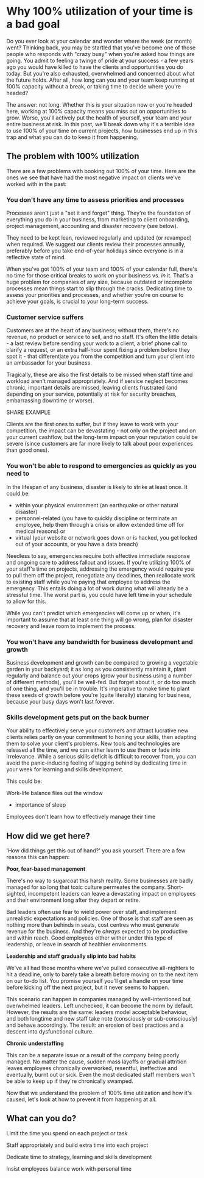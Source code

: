 # Why 100% utilization of your time is a bad goal 

Do you ever look at your calendar and wonder where the week (or month) went? Thinking back, you may be startled that you've become one of those people who responds with "crazy busy" when you're asked how things are going. You admit to feeling a twinge of pride at your success - a few years ago you would have killed to have the clients and opportunities you do today. But you're also exhausted, overwhelmed and concerned about what the future holds. After all, how long can you and your team keep running at 100% capacity without a break, or taking time to decide where you're headed? 

The answer: not long. Whether this is your situation now or you're headed here, working at 100% capacity means you miss out on opportunities to grow. Worse, you'll actively put the health of yourself, your team and your entire business at risk. In this post, we'll break down why it's a terrible idea to use 100% of your time on current projects, how businesses end up in this trap and what you can do to keep it from happening.

## The problem with 100% utilization

There are a few problems with booking out 100% of your time. Here are the ones we see that have had the most negative impact on clients we've worked with in the past:

### You don't have any time to assess priorities and processes 

Processes aren't just a "set it and forget" thing. They're the foundation of everything you do in your business, from marketing to client onboarding, project management, accounting and disaster recovery (see below).

They need to be kept lean, reviewed regularly and updated (or revamped) when required. We suggest our clients review their processes annually, preferably before you take end-of-year holidays since everyone is in a reflective state of mind. 

When you've got 100% of your team and 100% of your calendar full, there's no time for those critical breaks to work *on* your business vs. *in* it. That's a huge problem for companies of any size, because outdated or incomplete processes mean things start to slip through the cracks. Dedicating time to assess your priorities and processes, and whether you're on course to achieve your goals, is crucial to your long-term success.

### Customer service suffers 

Customers are at the heart of any business; without them, there's no revenue, no product or service to sell, and no staff. It's often the little details - a last review before sending your work to a client, a brief phone call to clarify a request, or an extra half-hour spent fixing a problem before they spot it - that differentiate you from the competition and turn your client into an ambassador for your business. 

Tragically, these are also the first details to be missed when staff time and workload aren't managed appropriately. And if service neglect becomes chronic, important details are missed, leaving clients frustrated (and depending on your service, potentially at risk for security breaches, embarrassing downtime or worse). 

SHARE EXAMPLE

Clients are the first ones to suffer, but if they leave to work with your competition, the impact can be devastating - not only on the project and on your current cashflow, but the long-term impact on your reputation could be severe  (since customers are far more likely to talk about poor experiences than good ones). 

### You won't be able to respond to emergencies as quickly as you need to 

In the lifespan of any business, disaster is likely to strike at least once. It could be: 

- within your physical environment (an earthquake or other natural disaster)
- personnel-related (you have to quickly discipline or terminate an employee, help them through a crisis or allow extended time off for medical reasons) or 
- virtual (your website or network goes down or is hacked, you get locked out of your accounts, or you have a data breach)

Needless to say, emergencies require both effective immediate response and ongoing care to address fallout and issues. If you're utilizing 100% of your staff's time on projects, addressing the emergency would require you to pull them off the project, renegotiate any deadlines, then reallocate work to existing staff while you're paying that employee to address the emergency. This entails doing a lot of work during what will already be a stressful time. The worst part is, you could have left time in your schedule to allow for this.

While you can't predict which emergencies will come up or when, it's important to assume that at least one thing will go wrong, plan for disaster recovery and leave room to implement the process.

### You won't have any bandwidth for business development and growth 

Business development and growth can be compared to growing a vegetable garden in your backyard; it as long as you consistently maintain it, plant regularly and balance out your crops (grow your business using a number of different methods), you'll be well-fed. But forget about it, or do too much of one thing, and you'll be in trouble. It's imperative to make time to plant these seeds of growth before you're (quite literally) starving for business, because your busy days won't last forever.

### Skills development gets put on the back burner 

Your ability to effectively serve your customers and attract lucrative new clients relies partly on your commitment to honing your skills, then adapting them to solve your client's problems. New tools and technologies are released all the time, and we can either learn to use them or fade into irrelevance. While a serious skills deficit is difficult to recover from, you can avoid the panic-inducing feeling of lagging behind by dedicating time in your week for learning and skills development. 

This could be:

Work-life balance flies out the window 

- importance of sleep 

Employees don't learn how to effectively manage their time



## How did we get here?

'How did things get this out of hand?' you ask yourself. There are a few reasons this can happen:

**Poor, fear-based management**

There's no way to sugarcoat this harsh reality. Some businesses are badly managed for so long that toxic culture permeates the company. Short-sighted, incompetent leaders can leave a devastating impact on employees and their environment long after they depart or retire. 

Bad leaders often use fear to wield power over staff, and implement unrealistic expectations and policies. One of those is that staff are seen as nothing more than behinds in seats, cost centres who must generate revenue for the business. And they're *always* expected to be productive and within reach. Good employees either wither under this type of leadership, or leave in search of healthier environments. 

**Leadership and staff gradually slip into bad habits** 

We've all had those months where we've pulled consecutive all-nighters to hit a deadline, only to barely take a breath before moving on to the next item on our to-do list. You promise yourself you'll get a handle on your time before kicking off the next project, but it never seems to happen. 

This scenario can happen in companies managed by well-intentioned but overwhelmed leaders. Left unchecked, it can become the norm by default. However, the results are the same: leaders model acceptable behaviour, and both longtime and new staff take note (consciously or sub-consciously) and behave accordingly. The result: an erosion of best practices and a descent into dysfunctional culture.

**Chronic understaffing**

This can be a separate issue or a result of the company being poorly managed. No matter the cause, sudden mass layoffs or gradual attrition leaves employees chronically overworked, resentful, ineffective and eventually, burnt out or sick. Even the most dedicated staff members won't be able to keep up if they're chronically swamped. 



Now that we understand the problem of 100% time utilization and how it's caused, let's look at how to prevent it from happening at all. 

## What can you do?

Limit the time you spend on each project or task

Staff appropriately and build extra time into each project 

Dedicate time to strategy, learning and skills development

Insist employees balance work with personal time